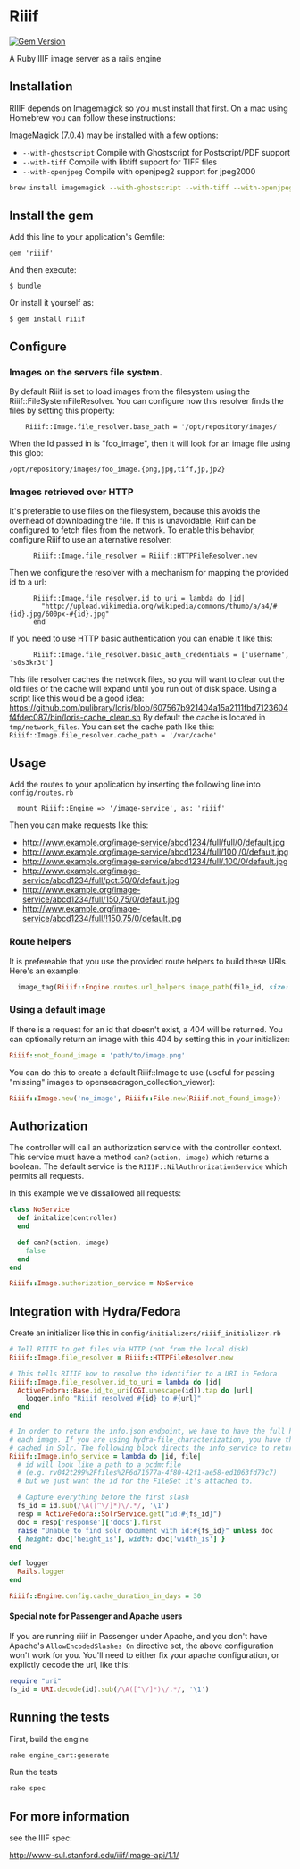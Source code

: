 # Riiif
[![Gem Version](https://badge.fury.io/rb/riiif.png)](http://badge.fury.io/rb/riiif)

A Ruby IIIF image server as a rails engine

## Installation

RIIIF depends on Imagemagick so you must install that first. On a mac using Homebrew you can follow these instructions:

ImageMagick (7.0.4) may be installed with a few options:
* `--with-ghostscript` Compile with Ghostscript for Postscript/PDF support
* `--with-tiff` Compile with libtiff support for TIFF files
* `--with-openjpeg` Compile with openjpeg2 support for jpeg2000

```bash
brew install imagemagick --with-ghostscript --with-tiff --with-openjpeg
```

## Install the gem
Add this line to your application's Gemfile:

    gem 'riiif'

And then execute:

    $ bundle

Or install it yourself as:

    $ gem install riiif
    
## Configure

### Images on the servers file system.

By default Riiif is set to load images from the filesystem using the Riiif::FileSystemFileResolver. 
You can configure how this resolver finds the files by setting this property:
```
    Riiif::Image.file_resolver.base_path = '/opt/repository/images/'
```
When the Id passed in is "foo_image", then it will look for an image file using this glob: 
```
/opt/repository/images/foo_image.{png,jpg,tiff,jp,jp2}
```

### Images retrieved over HTTP
It's preferable to use files on the filesystem, because this avoids the overhead of downloading the file.  If this is unavoidable, Riiif can be configured to fetch files from the network.  To enable this behavior, configure Riiif to use an alternative resolver:
```
      Riiif::Image.file_resolver = Riiif::HTTPFileResolver.new
```
Then we configure the resolver with a mechanism for mapping the provided id to a url:
```
      Riiif::Image.file_resolver.id_to_uri = lambda do |id|
        "http://upload.wikimedia.org/wikipedia/commons/thumb/a/a4/#{id}.jpg/600px-#{id}.jpg"
      end
```
If you need to use HTTP basic authentication you can enable it like this:
```
      Riiif::Image.file_resolver.basic_auth_credentials = ['username', 's0s3kr3t']
```

This file resolver caches the network files, so you will want to clear out the old files or the cache will expand until you run out of disk space.
Using a script like this would be a good idea: https://github.com/pulibrary/loris/blob/607567b921404a15a2111fbd7123604f4fdec087/bin/loris-cache_clean.sh
By default the cache is located in `tmp/network_files`. You can set the cache path like this: `Riiif::Image.file_resolver.cache_path = '/var/cache'`

## Usage

Add the routes to your application by inserting the following line into `config/routes.rb` 
```
  mount Riiif::Engine => '/image-service', as: 'riiif'
```

Then you can make requests like this:

* http://www.example.org/image-service/abcd1234/full/full/0/default.jpg
* http://www.example.org/image-service/abcd1234/full/100,/0/default.jpg
* http://www.example.org/image-service/abcd1234/full/,100/0/default.jpg
* http://www.example.org/image-service/abcd1234/full/pct:50/0/default.jpg
* http://www.example.org/image-service/abcd1234/full/150,75/0/default.jpg
* http://www.example.org/image-service/abcd1234/full/!150,75/0/default.jpg

### Route helpers

It is prefereable that you use the provided route helpers to build these URIs. Here's an example:

```ruby
  image_tag(Riiif::Engine.routes.url_helpers.image_path(file_id, size: ',600'))
```

### Using a default image

If there is a request for an id that doesn't exist, a 404 will be returned. You can optionally return an image with this 404 by setting this in your initializer:

```ruby
Riiif::not_found_image = 'path/to/image.png'
```

You can do this to create a default Riiif::Image to use (useful for passing "missing" images to openseadragon_collection_viewer):

```ruby
Riiif::Image.new('no_image', Riiif::File.new(Riiif.not_found_image))
```

## Authorization

The controller will call an authorization service with the controller context.  This service must have a method `can?(action, image)` which returns a boolean. The default service is the `RIIIF::NilAuthrorizationService` which permits all requests. 

In this example we've dissallowed all requests:

```ruby
class NoService
  def initalize(controller)
  end

  def can?(action, image)
    false
  end
end

Riiif::Image.authorization_service = NoService
```

## Integration with Hydra/Fedora

Create an initializer like this in `config/initializers/riiif_initializer.rb`

```ruby
# Tell RIIIF to get files via HTTP (not from the local disk)
Riiif::Image.file_resolver = Riiif::HTTPFileResolver.new

# This tells RIIIF how to resolve the identifier to a URI in Fedora
Riiif::Image.file_resolver.id_to_uri = lambda do |id| 
  ActiveFedora::Base.id_to_uri(CGI.unescape(id)).tap do |url|
    logger.info "Riiif resolved #{id} to #{url}"
  end
end

# In order to return the info.json endpoint, we have to have the full height and width of
# each image. If you are using hydra-file_characterization, you have the height & width 
# cached in Solr. The following block directs the info_service to return those values:
Riiif::Image.info_service = lambda do |id, file|
  # id will look like a path to a pcdm:file
  # (e.g. rv042t299%2Ffiles%2F6d71677a-4f80-42f1-ae58-ed1063fd79c7)
  # but we just want the id for the FileSet it's attached to.

  # Capture everything before the first slash
  fs_id = id.sub(/\A([^\/]*)\/.*/, '\1')
  resp = ActiveFedora::SolrService.get("id:#{fs_id}")
  doc = resp['response']['docs'].first
  raise "Unable to find solr document with id:#{fs_id}" unless doc
  { height: doc['height_is'], width: doc['width_is'] }
end

def logger
  Rails.logger
end

Riiif::Engine.config.cache_duration_in_days = 30
```
#### Special note for Passenger and Apache users
If you are running riiif in Passenger under Apache, and you don't have Apache's `AllowEncodedSlashes On` directive set, the above configuration won't work for you. You'll need to either fix your apache configuration, or explictly decode the url, like this:
```ruby
require "uri"
fs_id = URI.decode(id).sub(/\A([^\/]*)\/.*/, '\1')
```

## Running the tests
First, build the engine
```bash
rake engine_cart:generate
```

Run the tests
```bash
rake spec
```


## For more information
see the IIIF spec:

http://www-sul.stanford.edu/iiif/image-api/1.1/
